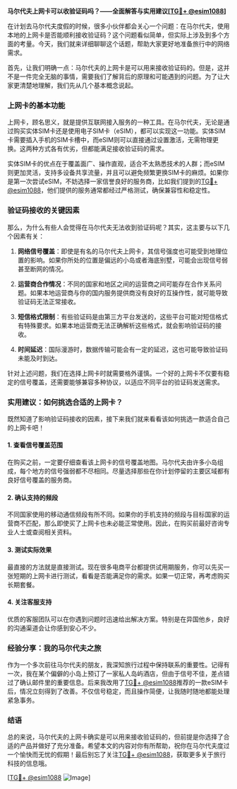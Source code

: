 **马尔代夫上网卡可以收验证码吗？——全面解答与实用建议[[TG💪+ @esim1088](https://t.me/s/esim1088)]**

在计划去马尔代夫度假的时候，很多小伙伴都会关心一个问题：在马尔代夫，使用本地的上网卡是否能顺利接收验证码？这个问题看似简单，但实际上涉及到多个方面的考量。今天，我们就来详细聊聊这个话题，帮助大家更好地准备旅行中的网络需求。

首先，让我们明确一点：马尔代夫的上网卡是可以用来接收验证码的。但是，这并不是一件完全无脑的事情，需要我们了解背后的原理和可能遇到的问题。为了让大家更清楚地理解，我们先从几个基本概念说起。

### 上网卡的基本功能

上网卡，顾名思义，就是提供互联网接入服务的一种工具。在马尔代夫，无论是通过购买实体SIM卡还是使用电子SIM卡（eSIM），都可以实现这一功能。实体SIM卡需要插入手机的SIM卡槽中，而eSIM则可以直接通过设置激活，无需物理更换。这两种方式各有优劣，但都能满足接收验证码的需求。

实体SIM卡的优点在于覆盖面广、操作直观，适合不太熟悉技术的人群；而eSIM则更加灵活，支持多设备共享流量，并且可以避免频繁更换SIM卡的麻烦。如果你是第一次尝试eSIM，不妨选择一家信誉良好的服务商，比如我们提到的[TG💪+ @esim1088](https://t.me/s/esim1088)，他们提供的服务通常都经过严格测试，确保兼容性和稳定性。

### 验证码接收的关键因素

那么，为什么有些人会觉得在马尔代夫无法收到验证码呢？其实，这主要与以下几个因素有关：

1. **网络信号覆盖**：即使是有名的马尔代夫上网卡，其信号强度也可能受到地理位置的影响。如果你所处的位置是偏远的小岛或者海底别墅，可能会出现信号弱甚至断网的情况。
   
2. **运营商合作情况**：不同的国家和地区之间的运营商之间可能存在合作关系问题。如果本地运营商与你的国内服务提供商没有良好的互操作性，就可能导致验证码无法正常接收。

3. **短信格式限制**：有些验证码是由第三方平台发送的，这些平台可能对短信格式有特殊要求。如果本地运营商无法正确解析这些格式，就会影响验证码的接收。

4. **时间延迟**：国际漫游时，数据传输可能会有一定的延迟，这也可能导致验证码未能及时到达。

针对上述问题，我们在选择上网卡时就需要格外谨慎。一个好的上网卡不仅要有稳定的信号覆盖，还需要能够兼容多种协议，以适应不同平台的验证码发送需求。

### 实用建议：如何挑选合适的上网卡？

既然知道了影响验证码接收的因素，接下来我们就来看看该如何挑选一款适合自己的上网卡吧！

#### 1. 查看信号覆盖范围

在购买之前，一定要仔细查看该上网卡的信号覆盖地图。马尔代夫由许多小岛组成，每个地方的信号强弱都不尽相同。尽量选择那些在你计划停留的主要区域都有良好信号覆盖的服务商。

#### 2. 确认支持的频段

不同国家使用的移动通信频段有所不同。如果你的手机支持的频段与目标国家的运营商不匹配，那么即使买了上网卡也未必能正常使用。因此，在购买前最好咨询专业人士或查阅相关资料。

#### 3. 测试实际效果

最直接的方法就是直接测试。现在很多电商平台都提供试用期服务，你可以先买一张短期的上网卡进行测试，看看是否能满足你的需求。如果一切正常，再考虑购买长期套餐。

#### 4. 关注客服支持

优质的客服团队可以在你遇到问题时迅速给出解决方案。特别是在异国他乡，良好的沟通渠道会让你感到安心不少。

### 经验分享：我的马尔代夫之旅

作为一个多次前往马尔代夫的朋友，我深知旅行过程中保持联系的重要性。记得有一次，我在某个偏僻的小岛上预订了一家私人岛屿酒店，但由于信号不佳，差点错过了确认邮件里的重要信息。后来我改用了[TG💪+ @esim1088](https://t.me/s/esim1088)推荐的一款eSIM卡后，情况立刻得到了改善。不仅信号稳定，而且操作简便，让我随时随地都能处理紧急事务。

### 结语

总的来说，马尔代夫的上网卡确实是可以用来接收验证码的，但前提是你选择了合适的产品并做好了充分准备。希望本文的内容对你有所帮助，祝你在马尔代夫度过一个愉快而无忧的假期！最后别忘了关注[TG💪+ @esim1088](https://t.me/s/esim1088)，获取更多关于旅行科技的信息哦。

[[TG💪+ @esim1088](https://t.me/s/esim1088) ![Image](https://i.postimg.cc/4NQfJmqS/Snipaste-2025-05-13-00-14-12.png)]